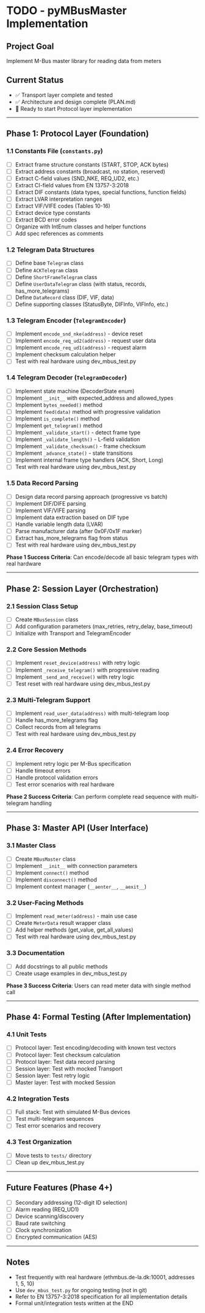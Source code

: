 # TODO - pyMBusMaster Implementation

## Project Goal
Implement M-Bus master library for reading data from meters

## Current Status
- ✅ Transport layer complete and tested
- ✅ Architecture and design complete (PLAN.md)
- 🚧 Ready to start Protocol layer implementation

---

## Phase 1: Protocol Layer (Foundation)

### 1.1 Constants File (`constants.py`)
- [ ] Extract frame structure constants (START, STOP, ACK bytes)
- [ ] Extract address constants (broadcast, no station, reserved)
- [ ] Extract C-field values (SND_NKE, REQ_UD2, etc.)
- [ ] Extract CI-field values from EN 13757-3:2018
- [ ] Extract DIF constants (data types, special functions, function fields)
- [ ] Extract LVAR interpretation ranges
- [ ] Extract VIF/VIFE codes (Tables 10-16)
- [ ] Extract device type constants
- [ ] Extract BCD error codes
- [ ] Organize with IntEnum classes and helper functions
- [ ] Add spec references as comments

### 1.2 Telegram Data Structures
- [ ] Define base `Telegram` class
- [ ] Define `ACKTelegram` class
- [ ] Define `ShortFrameTelegram` class
- [ ] Define `UserDataTelegram` class (with status, records, has_more_telegrams)
- [ ] Define `DataRecord` class (DIF, VIF, data)
- [ ] Define supporting classes (StatusByte, DIFInfo, VIFInfo, etc.)

### 1.3 Telegram Encoder (`TelegramEncoder`)
- [ ] Implement `encode_snd_nke(address)` - device reset
- [ ] Implement `encode_req_ud2(address)` - request user data
- [ ] Implement `encode_req_ud1(address)` - request alarm
- [ ] Implement checksum calculation helper
- [ ] Test with real hardware using dev_mbus_test.py

### 1.4 Telegram Decoder (`TelegramDecoder`)
- [ ] Implement state machine (DecoderState enum)
- [ ] Implement `__init__` with expected_address and allowed_types
- [ ] Implement `bytes_needed()` method
- [ ] Implement `feed(data)` method with progressive validation
- [ ] Implement `is_complete()` method
- [ ] Implement `get_telegram()` method
- [ ] Implement `_validate_start()` - detect frame type
- [ ] Implement `_validate_length()` - L-field validation
- [ ] Implement `_validate_checksum()` - frame checksum
- [ ] Implement `_advance_state()` - state transitions
- [ ] Implement internal frame type handlers (ACK, Short, Long)
- [ ] Test with real hardware using dev_mbus_test.py

### 1.5 Data Record Parsing
- [ ] Design data record parsing approach (progressive vs batch)
- [ ] Implement DIF/DIFE parsing
- [ ] Implement VIF/VIFE parsing
- [ ] Implement data extraction based on DIF type
- [ ] Handle variable length data (LVAR)
- [ ] Parse manufacturer data (after 0x0F/0x1F marker)
- [ ] Extract has_more_telegrams flag from status
- [ ] Test with real hardware using dev_mbus_test.py

**Phase 1 Success Criteria**: Can encode/decode all basic telegram types with real hardware

---

## Phase 2: Session Layer (Orchestration)

### 2.1 Session Class Setup
- [ ] Create `MBusSession` class
- [ ] Add configuration parameters (max_retries, retry_delay, base_timeout)
- [ ] Initialize with Transport and TelegramEncoder

### 2.2 Core Session Methods
- [ ] Implement `reset_device(address)` with retry logic
- [ ] Implement `_receive_telegram()` with progressive reading
- [ ] Implement `_send_and_receive()` with retry logic
- [ ] Test reset with real hardware using dev_mbus_test.py

### 2.3 Multi-Telegram Support
- [ ] Implement `read_user_data(address)` with multi-telegram loop
- [ ] Handle has_more_telegrams flag
- [ ] Collect records from all telegrams
- [ ] Test with real hardware using dev_mbus_test.py

### 2.4 Error Recovery
- [ ] Implement retry logic per M-Bus specification
- [ ] Handle timeout errors
- [ ] Handle protocol validation errors
- [ ] Test error scenarios with real hardware

**Phase 2 Success Criteria**: Can perform complete read sequence with multi-telegram handling

---

## Phase 3: Master API (User Interface)

### 3.1 Master Class
- [ ] Create `MBusMaster` class
- [ ] Implement `__init__` with connection parameters
- [ ] Implement `connect()` method
- [ ] Implement `disconnect()` method
- [ ] Implement context manager (`__aenter__`, `__aexit__`)

### 3.2 User-Facing Methods
- [ ] Implement `read_meter(address)` - main use case
- [ ] Create `MeterData` result wrapper class
- [ ] Add helper methods (get_value, get_all_values)
- [ ] Test with real hardware using dev_mbus_test.py

### 3.3 Documentation
- [ ] Add docstrings to all public methods
- [ ] Create usage examples in dev_mbus_test.py

**Phase 3 Success Criteria**: Users can read meter data with single method call

---

## Phase 4: Formal Testing (After Implementation)

### 4.1 Unit Tests
- [ ] Protocol layer: Test encoding/decoding with known test vectors
- [ ] Protocol layer: Test checksum calculation
- [ ] Protocol layer: Test data record parsing
- [ ] Session layer: Test with mocked Transport
- [ ] Session layer: Test retry logic
- [ ] Master layer: Test with mocked Session

### 4.2 Integration Tests
- [ ] Full stack: Test with simulated M-Bus devices
- [ ] Test multi-telegram sequences
- [ ] Test error scenarios and recovery

### 4.3 Test Organization
- [ ] Move tests to `tests/` directory
- [ ] Clean up dev_mbus_test.py

---

## Future Features (Phase 4+)

- [ ] Secondary addressing (12-digit ID selection)
- [ ] Alarm reading (REQ_UD1)
- [ ] Device scanning/discovery
- [ ] Baud rate switching
- [ ] Clock synchronization
- [ ] Encrypted communication (AES)

---

## Notes

- Test frequently with real hardware (ethmbus.de-la.dk:10001, addresses 1, 5, 10)
- Use `dev_mbus_test.py` for ongoing testing (not in git)
- Refer to EN 13757-3:2018 specification for all implementation details
- Formal unit/integration tests written at the END
